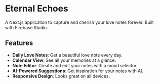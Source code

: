 # Eternal Echoes

A Next.js application to capture and cherish your love notes forever. Built with Firebase Studio.

## Features

- **Daily Love Notes**: Get a beautiful love note every day.
- **Calendar View**: See all your memories at a glance.
- **Note Editor**: Create and edit your notes with a mood selector.
- **AI-Powered Suggestions**: Get inspiration for your notes with AI.
- **Responsive Design**: Looks great on all devices.
